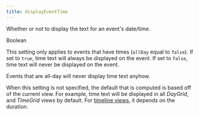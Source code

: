 ```yaml
---
title: displayEventTime
---
```


Whether or not to display the text for an event's date/time.

<div class='spec' markdown='1'>
Boolean
</div>

This setting only applies to events that have times (`allDay` equal to `false`). If set to `true`, time text will always be displayed on the event. If set to `false`, time text will never be displayed on the event.

Events that are all-day will never display time text anyhow.

When this setting is not specified, the default that is computed is based off of the current view. For example, time text will be displayed in all *DayGrid*, and *TimeGrid* views by default. For [timeline views](timeline-view), it depends on the duration.
